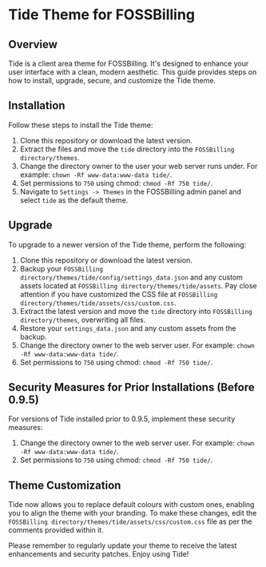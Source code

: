# Tide Theme for FOSSBilling

## Overview

Tide is a client area theme for FOSSBilling. It's designed to enhance your user interface with a clean, modern aesthetic. This guide provides steps on how to install, upgrade, secure, and customize the Tide theme.

## Installation

Follow these steps to install the Tide theme:

1. Clone this repository or download the latest version.
2. Extract the files and move the `tide` directory into the `FOSSBilling directory/themes`.
3. Change the directory owner to the user your web server runs under. For example: `chown -Rf www-data:www-data tide/`.
4. Set permissions to `750` using chmod: `chmod -Rf 750 tide/`.
5. Navigate to `Settings -> Themes` in the FOSSBilling admin panel and select `tide` as the default theme.

## Upgrade

To upgrade to a newer version of the Tide theme, perform the following:

1. Clone this repository or download the latest version.
2. Backup your `FOSSBilling directory/themes/tide/config/settings_data.json` and any custom assets located at `FOSSBilling directory/themes/tide/assets`. Pay close attention if you have customized the CSS file at `FOSSBilling directory/themes/tide/assets/css/custom.css`.
3. Extract the latest version and move the `tide` directory into `FOSSBilling directory/themes`, overwriting all files.
4. Restore your `settings_data.json` and any custom assets from the backup.
5. Change the directory owner to the web server user. For example: `chown -Rf www-data:www-data tide/`.
6. Set permissions to `750` using chmod: `chmod -Rf 750 tide/`.

## Security Measures for Prior Installations (Before 0.9.5)

For versions of Tide installed prior to 0.9.5, implement these security measures:

1. Change the directory owner to the web server user. For example: `chown -Rf www-data:www-data tide/`.
2. Set permissions to `750` using chmod: `chmod -Rf 750 tide/`.

## Theme Customization

Tide now allows you to replace default colours with custom ones, enabling you to align the theme with your branding. To make these changes, edit the `FOSSBilling directory/themes/tide/assets/css/custom.css` file as per the comments provided within it.

Please remember to regularly update your theme to receive the latest enhancements and security patches. Enjoy using Tide!